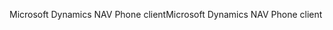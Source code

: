 <span data-ttu-id="83259-101">Microsoft Dynamics NAV Phone client</span><span class="sxs-lookup"><span data-stu-id="83259-101">Microsoft Dynamics NAV Phone client</span></span>